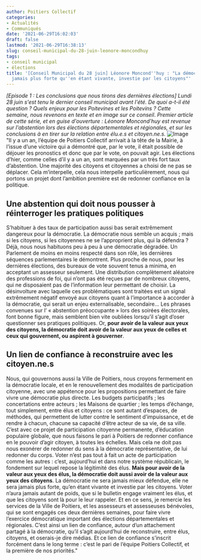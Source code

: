 ```yaml
---
author: Poitiers Collectif
categories:
- Actualités
- Communiqués
date: '2021-06-29T16:02:03'
draft: false
lastmod: '2021-06-29T16:38:13'
slug: conseil-municipal-du-28-juin-leonore-moncondhuy
tags:
- conseil municipal
- élections
title: '[Conseil Municipal du 28 juin] Léonore Moncond''huy : "La démocratie ne sera
  jamais plus forte qu''en étant vivante, investie par les citoyens"'
---
```


_[Episode 1 : Les conclusions que nous tirons des dernières élections]_ _Lundi 28 juin s'est tenu le dernier conseil municipal avant l'été. De quoi a-t-il été question ? Quels enjeux pour les Poitevines et les Poitevins ? Cette semaine, nous revenons en texte et en image sur ce conseil_.  _Premier article de cette série, et en guise d'ouverture : Léonore Moncond'huy est revenue sur l'abstention lors des élections départementales et régionales, et sur les conclusions à en tirer sur la relation entre élu.e.s et citoyen.ne.s._ ![Image](https://elus.poitierscollectif.fr/wp-content/uploads/2021/06/E4-1hBOXIAcvD2K-300x169.jpg) "Il y a un an, l’équipe de Poitiers Collectif arrivait à la tête de la Mairie, à l’issue d’une victoire qui a démontré que, par le vote, il était possible de déjouer les pronostics et donc que par le vote, on pouvait agir. Les élections d’hier, comme celles d’il y a un an, sont marquées par un très fort taux d’abstention. Une majorité des citoyens et citoyennes a choisi de ne pas se déplacer. Cela m’interpelle, cela nous interpelle particulièrement, nous qui portons un projet dont l’ambition première est de redonner confiance en la politique. 

## Une abstention qui doit nous pousser à réinterroger les pratiques politiques

S’habituer à des taux de participation aussi bas serait extrêmement dangereux pour la démocratie. La démocratie nous semble un acquis ; mais si les citoyens, si les citoyennes ne se l’approprient plus, qui la défendra ? Déjà, nous nous habituons peu à peu à une démocratie dégradée. Un Parlement de moins en moins respecté dans son rôle, les dernières séquences parlementaires le démontrent. Plus proche de nous, pour les dernières élections, des bureaux de vote souvent tenus a minima, en acceptant un assesseur seulement. Une distribution complètement aléatoire des professions de foi, qui n’ont pas été reçues par de nombreux citoyens, qui ne disposaient pas de l’information leur permettant de choisir. La désinvolture avec laquelle ces problématiques sont traitées est un signal extrêmement négatif envoyé aux citoyens quant à l’importance à accorder à la démocratie, qui serait un enjeu externalisable, secondaire… Les phrases convenues sur l’ « abstention préoccupante » lors des soirées électorales, font bonne figure, mais semblent bien vite oubliées lorsqu’il s’agit d’oser questionner ses pratiques politiques. Or, **pour avoir de la valeur aux yeux des citoyens, la démocratie doit avoir de la valeur aux yeux de celles et ceux qui gouvernent, ou aspirent à gouverner**. 

## Un lien de confiance à reconstruire avec les citoyen.ne.s

Nous, qui gouvernons aussi la Ville de Poitiers, nous croyons fermement en la démocratie locale, et en le renouvellement des modalités de participation citoyenne, avec une appétence pour les propositions permettant de faire vivre une démocratie plus directe. Les budgets participatifs ; les concertations entre acteurs ; les Maisons de quartier ; les temps d’échange, tout simplement, entre élus et citoyens : ce sont autant d’espaces, de méthodes, qui permettent de lutter contre le sentiment d’impuissance, et de rendre à chacun, chacune sa capacité d’être acteur de sa vie, de sa ville. C’est avec ce projet de participation citoyenne permanente, d’éducation populaire globale, que nous faisons le pari à Poitiers de redonner confiance en le pouvoir d’agir citoyen, à toutes les échelles. Mais cela ne doit pas nous exonérer de redonner du sens à la démocratie représentative, de lui redonner du corps. Voter n’est pas tout à fait un acte de participation comme les autres : c’est, aujourd’hui et dans notre système républicain, le fondement sur lequel repose la légitimité des élus. **Mais pour avoir de la valeur aux yeux des élus, la démocratie doit aussi avoir de la valeur aux yeux des citoyens**. La démocratie ne sera jamais mieux défendue, elle ne sera jamais plus forte, qu’en étant vivante et investie par les citoyens. Voter n’aura jamais autant de poids, que si le bulletin engage vraiment les élus, et que les citoyens sont là pour le leur rappeler. Et en ce sens, je remercie les services de la Ville de Poitiers, et les assesseurs et assesseuses bénévoles, qui se sont engagés ces deux dernières semaines, pour faire vivre l’exercice démocratique important des élections départementales et régionales. C’est ainsi un lien de confiance, autour d’un attachement partagé à la démocratie, qu’il s’agit aujourd’hui de reconstruire, entre élus, citoyens, et oserais-je dire médias. Et ce lien de confiance s’inscrit forcément dans le long terme : c’est le pari de l’équipe Poitiers Collectif, et la première de nos priorités."
